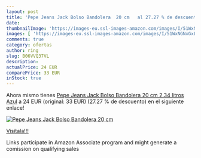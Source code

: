 ```yaml
---
layout: post
title: 'Pepe Jeans Jack Bolso Bandolera  20 cm   al 27.27 % de descuento'
date: 
thumbnailImage: 'https://images-eu.ssl-images-amazon.com/images/I/51WxNGNxGxL._SL200_.jpg'
images: [ 'https://images-eu.ssl-images-amazon.com/images/I/51WxNGNxGxL._SL200_.jpg' ]
comments: true
category: ofertas
author: ring
slug: B06VVQ37VL
description:
actualPrice: 24 EUR
comparePrice: 33 EUR
inStock: true
---
```


Ahora mismo tienes [Pepe Jeans Jack Bolso Bandolera  20 cm  2.34 litros  Azul](https://www.amazon.es/dp/B06VVQ37VL/?tag=tolees-21) a 24 EUR (original: 33 EUR) (27.27 %  de descuento) en el siguiente enlace!

[![Pepe Jeans Jack Bolso Bandolera  20 cm  ](https://images-eu.ssl-images-amazon.com/images/I/51WxNGNxGxL._SL200_.jpg)](https://www.amazon.es/dp/B06VVQ37VL/?tag=tolees-21)

[Visítala!!!](https://www.amazon.es/dp/B06VVQ37VL/?tag=tolees-21)

Links participate in Amazon Associate program and might generate a comission on qualifying sales
